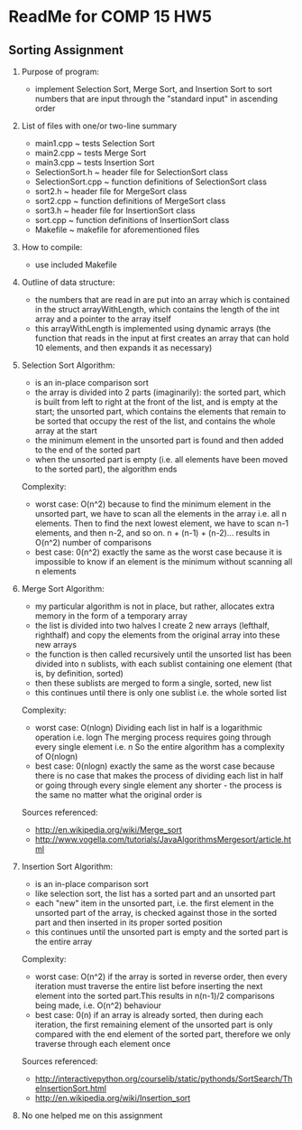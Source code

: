 # ReadMe for COMP 15 HW5
## Sorting Assignment

1.  Purpose of program:
	- implement Selection Sort, Merge Sort, and Insertion Sort to sort numbers
	  that are input through the "standard input" in ascending order

2.  List of files with one/or two-line summary
	- main1.cpp  ~  tests Selection Sort
	- main2.cpp  ~  tests Merge Sort
	- main3.cpp  ~  tests Insertion Sort
	- SelectionSort.h  ~  header file for SelectionSort class
	- SelectionSort.cpp  ~  function definitions of SelectionSort class
	- sort2.h  ~  header file for MergeSort class
	- sort2.cpp  ~  function definitions of MergeSort class
	- sort3.h  ~  header file for InsertionSort class
	- sort.cpp  ~  function definitions of InsertionSort class
	- Makefile  ~  makefile for aforementioned files 

3.  How to compile:
	- use included Makefile 

4.  Outline of data structure:
	- the numbers that are read in are put into an array which is contained in
	  the struct arrayWithLength, which contains the length of the int array and 
	  a pointer to the array itself
	- this arrayWithLength is implemented using dynamic arrays (the function that 
	  reads in the input at first creates an array that can hold 10 elements, and 
	  then expands it as necessary)

5.  Selection Sort Algorithm:
	- is an in-place comparison sort
	- the array is divided into 2 parts (imaginarily): 
		the sorted part, which is built from left to right at the front of the list,
		and is empty at the start;
		the unsorted part, which contains the elements that remain to be sorted 
		that occupy the rest of the list, and contains the whole array at the start
	- the minimum element in the unsorted part is found and then added to the end of the 
	  sorted part 
	- when the unsorted part is empty (i.e. all elements have been moved to the 
	  sorted part), the algorithm ends
    
    Complexity:
	- worst case: O(n^2)
	    because to find the minimum element in the unsorted part, we have to scan all the
	    elements in the array i.e. all n elements. Then to find the next lowest element, we
	    have to scan n-1 elements, and then n-2, and so on. n + (n-1) + (n-2)... results in
	    O(n^2) number of comparisons
	- best case: 0(n^2)
	    exactly the same as the worst case because it is impossible to know if an element is
	    the minimum without scanning all n elements

6.  Merge Sort Algorithm:
	- my particular algorithm is not in place, but rather, allocates extra memory in the form of
	  a temporary array 
	- the list is divided into two halves 
		I create 2 new arrays (lefthalf, righthalf) and copy the elements from the 
		original array into these new arrays
	- the function is then called recursively until the unsorted list has been divided into n sublists,
	  with each sublist containing one element (that is, by definition, sorted)
	- then these sublists are merged to form a single, sorted, new list
	- this continues until there is only one sublist i.e. the whole sorted list 
    
    Complexity:
	- worst case: O(nlogn)
	    Dividing each list in half is a logarithmic operation i.e. logn
	    The merging process requires going through every single element i.e. n
	    So the entire algorithm has a complexity of O(nlogn)
	- best case: 0(nlogn)
	    exactly the same as the worst case because there is no case that makes the process 
	    of dividing each list in half or going through every single element any shorter - 
	    the process is the same no matter what the original order is

    Sources referenced: 
	- http://en.wikipedia.org/wiki/Merge_sort
	- http://www.vogella.com/tutorials/JavaAlgorithmsMergesort/article.html

6.  Insertion Sort Algorithm:
	- is an in-place comparison sort
	- like selection sort, the list has a sorted part and an unsorted part
	- each "new" item in the unsorted part, i.e. the first element in the unsorted part of
	  the array, is checked against those in the sorted part and then inserted in its proper
	  sorted position
	- this continues until the unsorted part is empty and the sorted part is the entire array
    
    Complexity:
	- worst case: O(n^2)
	    if the array is sorted in reverse order, then every iteration must traverse the entire list
	    before inserting the next element into the sorted part.This results in n(n-1)/2 comparisons 
	    being made, i.e. O(n^2) behaviour 
	- best case: 0(n)
	    if an array is already sorted, then during each iteration, the first remaining element of
	    the unsorted part is only compared with the end element of the sorted part, therefore we
	    only traverse through each element once
	    
    Sources referenced:
	- http://interactivepython.org/courselib/static/pythonds/SortSearch/TheInsertionSort.html
	- http://en.wikipedia.org/wiki/Insertion_sort

7.  No one helped me on this assignment 

